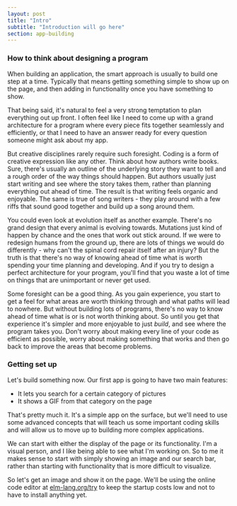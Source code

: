 ```yaml
---
layout: post
title: "Intro"
subtitle: "Introduction will go here"
section: app-building
---
```


### How to think about designing a program

When building an application, the smart approach is usually to build one step at a time. Typically that means getting something simple to show up on the page, and then adding in functionality once you have something to show.

That being said, it's natural to feel a very strong temptation to plan everything out up front. I often feel like I need to come up with a grand architecture for a program where every piece fits together seamlessly and efficiently, or that I need to have an answer ready for every question someone might ask about my app.

But creative disciplines rarely require such foresight. Coding is a form of creative expression like any other. Think about how authors write books. Sure, there's usually an outline of the underlying story they want to tell and a rough order of the way things should happen. But authors usually just start writing and see where the story takes them, rather than planning everything out ahead of time. The result is that writing feels organic and enjoyable. The same is true of song writers - they play around with a few riffs that sound good together and build up a song around them.

You could even look at evolution itself as another example. There's no grand design that every animal is evolving towards. Mutations just kind of happen by chance and the ones that work out stick around. If we were to redesign humans from the ground up, there are lots of things we would do differently - why can't the spinal cord repair itself after an injury? But the truth is that there's no way of knowing ahead of time what is worth spending your time planning and developing. And if you try to design a perfect architecture for your program, you'll find that you waste a lot of time on things that are unimportant or never get used.

Some foresight can be a good thing. As you gain experience, you start to get a feel for what areas are worth thinking through and what paths will lead to nowhere. But without building lots of programs, there's no way to know ahead of time what is or is not worth thinking about. So until you get that experience it's simpler and more enjoyable to just *build*, and see where the program takes you. Don't worry about making every line of your code as efficient as possible, worry about making something that works and then go back to improve the areas that become problems.

### Getting set up

Let's build something now. Our first app is going to have two main features:
  * It lets you search for a certain category of pictures
  * It shows a GIF from that category on the page

That's pretty much it. It's a simple app on the surface, but we'll need to use some advanced concepts that will teach us some important coding skills and will allow us to move up to building more complex applications.

We can start with either the display of the page or its functionality. I'm a visual person, and I like being able to see what I'm working on. So to me it makes sense to start with simply showing an image and our search bar, rather than starting with functionality that is more difficult to visualize.

So let's get an image and show it on the page. We'll be using the online code editor at [elm-lang.org/try](http://www.elm-lang.org/try) to keep the startup costs low and not to have to install anything yet.
